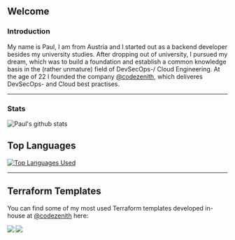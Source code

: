 ## Welcome

### Introduction
My name is Paul, I am from Austria and I started out as a backend developer besides my university studies. After dropping out of university, I pursued my dream, which was to build a foundation and establish a common knowledge basis in the (rather unmature) field of DevSecOps-/ Cloud Engineering. At the age of 22 I founded the company [@codezenith](https://github.com/codezenith), which deliveres DevSecOps- and Cloud best practises.
____
### Stats
![Paul's github stats](https://github-readme-stats.vercel.app/api?username=DerPauli&show_icons=true&theme=radical&include_all_commits=true&count_private=true&)

## Top Languages
[![Top Languages Used](https://github-readme-stats.vercel.app/api/top-langs/?username=DerPauli&layout=compact)](https://github.com/anuraghazra/github-readme-stats)
____
## Terraform Templates
You can find some of my most used Terraform templates developed in-house at [@codezenith](https://github.com/codezenith) here:

<a href="https://github.com/codezenith/terraform-aws-vpc">
  <img align="left" src="https://github-readme-stats.vercel.app/api/pin/?username=codezenith&repo=terraform-aws-vpc" />
</a>
<a href="https://github.com/codezenith/terraform-aws-eks">
  <img align="left" src="https://github-readme-stats.vercel.app/api/pin/?username=codezenith&repo=terraform-aws-eks" />
</a>
